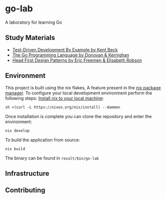 # go-lab
A laboratory for learning Go

## Study Materials
- [Test-Driven Development By Example by Kent Beck](https://docs.google.com/viewer?a=v&pid=sites&srcid=ZGVmYXVsdGRvbWFpbnx0ZXN0MTIzNHNpbTQ2NXxneDpiYTJmYWIwYTAyOGJiZmQ)
- [The Go Programming Language by Donovan & Kernighan](https://beyondkmp.com/books/golang/The.Go.Programming.Language.pdf)
- [Head First Design Patterns by Eric Freemen & Elisabeth Robson](https://github.com/ajitpal/BookBank/blob/master/%5BO%60Reilly.%20Head%20First%5D%20-%20Head%20First%20Design%20Patterns%20-%20%5BFreeman%5D.pdf)

## Environment
This project is built using the nix flakes, A feature present in the [nix package manager]().
To configure your local development environment perform the following steps:
[Install nix to your local machine](https://nixos.org/download.html):
```
sh <(curl -L https://nixos.org/nix/install) --daemon
```
Once installation is complete you can clone the repository and enter the environment:
```
nix develop
```
To build the application from source:
```
nix build
```
The binary can be found in `result/bin/go-lab`

## Infrastructure

## Contributing

